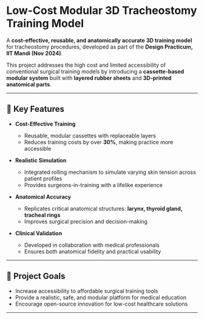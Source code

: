 # Low-Cost Modular 3D Tracheostomy Training Model

A **cost-effective, reusable, and anatomically accurate 3D training model** for tracheostomy procedures, developed as part of the **Design Practicum, IIT Mandi (Nov 2024)**.

This project addresses the high cost and limited accessibility of conventional surgical training models by introducing a **cassette-based modular system** built with **layered rubber sheets** and **3D-printed anatomical parts**.

---

## 🔑 Key Features
- **Cost-Effective Training**
  - Reusable, modular cassettes with replaceable layers  
  - Reduces training costs by over **30%**, making practice more accessible  

- **Realistic Simulation**
  - Integrated rolling mechanism to simulate varying skin tension across patient profiles  
  - Provides surgeons-in-training with a lifelike experience  

- **Anatomical Accuracy**
  - Replicates critical anatomical structures: **larynx, thyroid gland, tracheal rings**  
  - Improves surgical precision and decision-making  

- **Clinical Validation**
  - Developed in collaboration with medical professionals  
  - Ensures both anatomical fidelity and practical usability  

---

## 🎯 Project Goals
- Increase accessibility to affordable surgical training tools  
- Provide a realistic, safe, and modular platform for medical education  
- Encourage open-source innovation for low-cost healthcare solutions  

---
